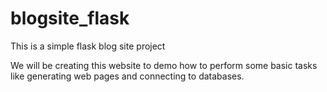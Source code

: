 # blogsite_flask
This is a simple flask blog site project

We will be creating this website to demo how to perform some basic tasks like generating web pages and connecting to databases. 
